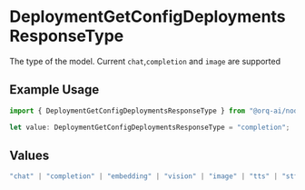 # DeploymentGetConfigDeploymentsResponseType

The type of the model. Current `chat`,`completion` and `image` are supported

## Example Usage

```typescript
import { DeploymentGetConfigDeploymentsResponseType } from "@orq-ai/node/models/operations";

let value: DeploymentGetConfigDeploymentsResponseType = "completion";
```

## Values

```typescript
"chat" | "completion" | "embedding" | "vision" | "image" | "tts" | "stt" | "rerank" | "moderations"
```